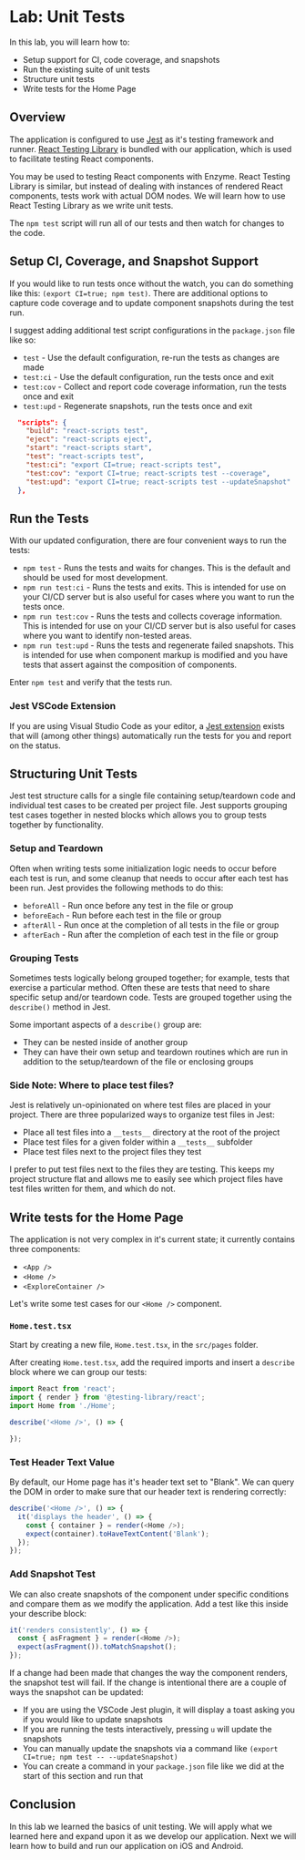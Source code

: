 # Lab: Unit Tests

In this lab, you will learn how to:

- Setup support for CI, code coverage, and snapshots
- Run the existing suite of unit tests
- Structure unit tests
- Write tests for the Home Page

## Overview

The application is configured to use [Jest](https://jestjs.io) as it's testing framework and runner. <a href="https://testing-library.com/docs/react-testing-library/intro" target="_blank"> React Testing Library</a> is bundled with our application, which is used to facilitate testing React components.

You may be used to testing React components with Enzyme. React Testing Library is similar, but instead of dealing with instances of rendered React components, tests work with actual DOM nodes. We will learn how to use React Testing Library as we write unit tests.

The `npm test` script will run all of our tests and then watch for changes to the code.

## Setup CI, Coverage, and Snapshot Support

If you would like to run tests once without the watch, you can do something like this: `(export CI=true; npm test)`. There are additional options to capture code coverage and to update component snapshots during the test run.

I suggest adding additional test script configurations in the `package.json` file like so:

- `test` - Use the default configuration, re-run the tests as changes are made
- `test:ci` - Use the default configuration, run the tests once and exit
- `test:cov` - Collect and report code coverage information, run the tests once and exit
- `test:upd` - Regenerate snapshots, run the tests once and exit

```json
  "scripts": {
    "build": "react-scripts test",
    "eject": "react-scripts eject",
    "start": "react-scripts start",
    "test": "react-scripts test",
    "test:ci": "export CI=true; react-scripts test",
    "test:cov": "export CI=true; react-scripts test --coverage",
    "test:upd": "export CI=true; react-scripts test --updateSnapshot"
  },
```

## Run the Tests

With our updated configuration, there are four convenient ways to run the tests:

- `npm test` - Runs the tests and waits for changes. This is the default and should be used for most development.
- `npm run test:ci` - Runs the tests and exits. This is intended for use on your CI/CD server but is also useful for cases where you want to run the tests once.
- `npm run test:cov` - Runs the tests and collects coverage information. This is intended for use on your CI/CD server but is also useful for cases where you want to identify non-tested areas.
- `npm run test:upd` - Runs the tests and regenerate failed snapshots. This is intended for use when component markup is modified and you have tests that assert against the composition of components.

Enter `npm test` and verify that the tests run.

### Jest VSCode Extension

If you are using Visual Studio Code as your editor, a [Jest extension](https://github.com/jest-community/vscode-jest) exists that will (among other things) automatically run the tests for you and report on the status.

## Structuring Unit Tests

Jest test structure calls for a single file containing setup/teardown code and individual test cases to be created per project file. Jest supports grouping test cases together in nested blocks which allows you to group tests together by functionality.

### Setup and Teardown

Often when writing tests some initialization logic needs to occur before each test is run, and some cleanup that needs to occur after each test has been run. Jest provides the following methods to do this:

- `beforeAll` - Run once before any test in the file or group
- `beforeEach` - Run before each test in the file or group
- `afterAll` - Run once at the completion of all tests in the file or group
- `afterEach` - Run after the completion of each test in the file or group

### Grouping Tests

Sometimes tests logically belong grouped together; for example, tests that exercise a particular method. Often these are tests that need to share specific setup and/or teardown code. Tests are grouped together using the `describe()` method in Jest.

Some important aspects of a `describe()` group are:

- They can be nested inside of another group
- They can have their own setup and teardown routines which are run in addition to the setup/teardown of the file or enclosing groups

### Side Note: Where to place test files?

Jest is relatively un-opinionated on where test files are placed in your project. There are three popularized ways to organize test files in Jest:

- Place all test files into a `__tests__` directory at the root of the project
- Place test files for a given folder within a `__tests__` subfolder
- Place test files next to the project files they test

I prefer to put test files next to the files they are testing. This keeps my project structure flat and allows me to easily see which project files have test files written for them, and which do not.

## Write tests for the Home Page

The application is not very complex in it's current state; it currently contains three components:

- `<App />`
- `<Home />`
- `<ExploreContainer />`

Let's write some test cases for our `<Home />` component.

### `Home.test.tsx`

Start by creating a new file, `Home.test.tsx`, in the `src/pages` folder.

After creating `Home.test.tsx`, add the required imports and insert a `describe` block where we can group our tests:

```Typescript
import React from 'react';
import { render } from '@testing-library/react';
import Home from './Home';

describe('<Home />', () => {

});
```

### Test Header Text Value

By default, our Home page has it's header text set to "Blank". We can query the DOM in order to make sure that our header text is rendering correctly:

```Typescript
describe('<Home />', () => {
  it('displays the header', () => {
    const { container } = render(<Home />);
    expect(container).toHaveTextContent('Blank');
  });
});
```

### Add Snapshot Test

We can also create snapshots of the component under specific conditions and compare them as we modify the application. Add a test like this inside your describe block:

```TypeScript
it('renders consistently', () => {
  const { asFragment } = render(<Home />);
  expect(asFragment()).toMatchSnapshot();
});
```

If a change had been made that changes the way the component renders, the snapshot test will fail. If the change is intentional there are a couple of ways the snapshot can be updated:

- If you are using the VSCode Jest plugin, it will display a toast asking you if you would like to update snapshots
- If you are running the tests interactively, pressing `u` will update the snapshots
- You can manually update the snapshots via a command like `(export CI=true; npm test -- --updateSnapshot)`
- You can create a command in your `package.json` file like we did at the start of this section and run that

## Conclusion

In this lab we learned the basics of unit testing. We will apply what we learned here and expand upon it as we develop our application. Next we will learn how to build and run our application on iOS and Android.
